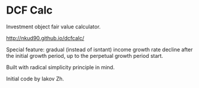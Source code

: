 # DCF Calc
Investment object fair value calculator.

http://nkud90.github.io/dcfcalc/

Special feature: gradual (instead of isntant) income growth rate decline after the initial growth period, up to the perpetual growth period start. 

Built with radical simplicity principle in mind.

Initial code by Iakov Zh.

